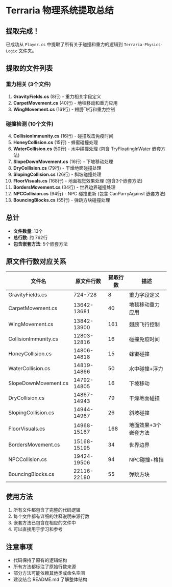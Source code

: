 # Terraria 物理系统提取总结

## 提取完成！

已成功从 `Player.cs` 中提取了所有关于碰撞和重力的逻辑到 `Terraria-Physics-Logic` 文件夹。

## 提取的文件列表

### 重力相关 (3个文件)
1. **GravityFields.cs** (8行) - 重力相关字段定义
2. **CarpetMovement.cs** (40行) - 地毯移动和重力应用
3. **WingMovement.cs** (161行) - 翅膀飞行和重力控制

### 碰撞检测 (10个文件)
4. **CollisionImmunity.cs** (16行) - 碰撞攻击免疫时间
5. **HoneyCollision.cs** (15行) - 蜂蜜碰撞处理
6. **WaterCollision.cs** (50行) - 水中碰撞处理 (包含 TryFloatingInWater 嵌套方法)
7. **SlopeDownMovement.cs** (16行) - 下坡移动处理
8. **DryCollision.cs** (79行) - 干燥地面碰撞处理
9. **SlopingCollision.cs** (26行) - 斜坡碰撞处理
10. **FloorVisuals.cs** (168行) - 地面视觉效果处理 (包含3个嵌套方法)
11. **BordersMovement.cs** (34行) - 世界边界碰撞处理
12. **NPCCollision.cs** (94行) - NPC 碰撞更新 (包含 CanParryAgainst 嵌套方法)
13. **BouncingBlocks.cs** (55行) - 弹跳方块碰撞处理

## 总计
- **文件数量**: 13个
- **总行数**: 约 762行
- **包含嵌套方法**: 5个嵌套方法

## 原文件行数对应关系

| 文件名 | 原文件行数 | 提取行数 | 描述 |
|--------|------------|----------|------|
| GravityFields.cs | 724-728 | 8 | 重力字段定义 |
| CarpetMovement.cs | 13642-13681 | 40 | 地毯移动重力应用 |
| WingMovement.cs | 13842-13900 | 161 | 翅膀飞行控制 |
| CollisionImmunity.cs | 12803-12816 | 16 | 碰撞免疫时间 |
| HoneyCollision.cs | 14806-14818 | 15 | 蜂蜜碰撞 |
| WaterCollision.cs | 14819-14866 | 50 | 水中碰撞+浮力 |
| SlopeDownMovement.cs | 14792-14805 | 16 | 下坡移动 |
| DryCollision.cs | 14867-14943 | 79 | 干燥地面碰撞 |
| SlopingCollision.cs | 14944-14967 | 26 | 斜坡碰撞 |
| FloorVisuals.cs | 14968-15167 | 168 | 地面效果+3个嵌套方法 |
| BordersMovement.cs | 15168-15195 | 34 | 世界边界 |
| NPCCollision.cs | 19424-19506 | 94 | NPC碰撞+格挡 |
| BouncingBlocks.cs | 22116-22180 | 55 | 弹跳方块 |

## 使用方法

1. 所有文件都包含了完整的代码逻辑
2. 每个文件都有详细的注释说明来源行数
3. 嵌套方法已包含在相应的文件中
4. 可以直接用于学习和参考

## 注意事项

- 代码保持了原有的逻辑结构
- 所有方法都标注了原始行数来源
- 部分方法可能依赖其他类或命名空间
- 建议结合 README.md 了解整体结构 